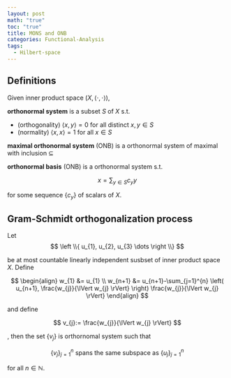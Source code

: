```yaml
---
layout: post
math: "true"
toc: "true"
title: MONS and ONB
categories: Functional-Analysis
tags:
  - Hilbert-space
---
```

## Definitions

Given inner product space ${ (X,\langle \cdot,\cdot \rangle) }$,

**orthonormal system** is a subset ${S  }$ of ${ X }$ s.t.
- (orthogonality) ${ \langle x,y \rangle = 0 }$ for all distinct ${ x,y \in S }$
- (normality) ${ \langle x,x \rangle =1 }$ for all ${ x \in S }$

**maximal orthonormal system** (ONB) is a orthonormal system of maximal with inclusion ${ \subseteq }$

**orthonormal basis** (ONB) is a orthonormal system s.t.

$$ x = \sum_{y \in S} c_{y} y$$

for some sequence ${ \left\{ c_{y} \right\} }$ of scalars of ${ X }$.

## Gram-Schmidt orthogonalization process

Let
$$ \left \\{ u_{1}, u_{2}, u_{3} \dots \right \\} $$

be at most countable linearly independent susbset of inner product space ${ X }$. Define

$$ \begin{align} w_{1} &= u_{1} \\ w_{n+1} &= u_{n+1}-\sum_{j=1}^{n} \left( u_{n+1}, \frac{w_{j}}{\lVert w_{j} \rVert} \right) \frac{w_{j}}{\lVert w_{j} \rVert} \end{align} $$

and define

$$ v_{j}:= \frac{w_{j}}{\lVert w_{j} \rVert} $$

, then the set ${ \left\{ v_{j} \right\} }$ is orthornomal system such that

$$ \left\{ v_{j} \right\}_{j=1}^{n} \mbox{ spans the same subspace as } \left\{ u_{j} \right\}_{j=1}^{n}  $$

for all ${ n \in \mathbb{N} }$.